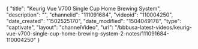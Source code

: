 {
    "title": "Keurig Vue V700 Single Cup Home Brewing System",
    "description": "",
    "channelid": "111091684",
    "videoid": "110004250",
    "date_created": "1502525170",
    "date_modified": "1504049178",
    "type": "captivate",
    "layout": "channelVideo",
    "url": "\/bbbusa-latest-videos\/keurig-vue-v700-single-cup-home-brewing-system-2-notes\/111091684-110004250"
}